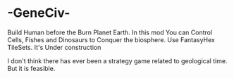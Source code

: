 # -GeneCiv-
Build Human before the Burn Planet Earth. In  this mod You can Control Cells, Fishes and Dinosaurs to Conquer the biosphere. Use FantasyHex TileSets. It's Under construction

I don't think there has ever been a strategy game related to geological time. But it is feasible.

